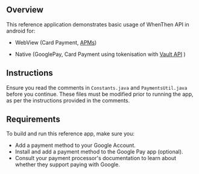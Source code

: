 ## Overview

This reference application demonstrates basic usage of WhenThen API in android for:

 - WebView (Card Payment, [APMs](https://gocardless.com/guides/posts/rise-alternative-payment-methods/)) 
 
 - Native (GooglePay,  Card Payment using
   tokenisation with [Vault API](https://documentation.whenthen.com/api-reference/vault#tokenise-payment-method) )

## Instructions

Ensure you read the comments in `Constants.java` and `PaymentsUtil.java` before you continue. These files must be modified prior to running the app, as per the instructions provided in the comments.

## Requirements

To build and run this reference app, make sure you:

 - Add a payment method to your Google Account. 
 - Install and add a payment method to the Google Pay app (optional). 
 - Consult your payment processor's documentation to learn about whether they support paying with Google.
